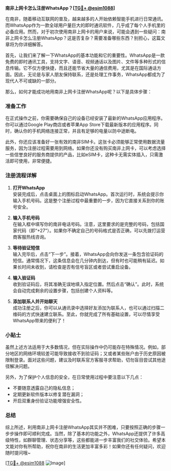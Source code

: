 **南非上网卡怎么注册WhatsApp？[[TG💪+ @esim1088](https://t.me/s/esim1088)]**

在南非，随着移动互联网的普及，越来越多的人开始依赖智能手机进行日常通讯。而WhatsApp作为一款全球用户量巨大的即时通讯软件，几乎成了每个人手机里的必备应用。然而，对于初次使用南非上网卡的用户来说，可能会遇到一些疑问：南非上网卡怎么注册WhatsApp？这是否复杂？需要准备哪些东西？别担心，这篇文章将为你详细解答。

首先，让我们来了解一下WhatsApp的基本功能和它的重要性。WhatsApp是一款免费的即时通讯工具，支持文字、语音、视频通话以及图片、文件等多种形式的信息传输。它不仅方便快捷，而且还能节省大量的通信费用，尤其是在国际通话方面。因此，无论是与家人朋友保持联系，还是处理工作事务，WhatsApp都成为了现代人不可或缺的一部分。

那么，如何才能成功地用南非上网卡注册WhatsApp呢？以下是具体步骤：

### 准备工作

在正式操作之前，你需要确保自己的设备已经安装了最新的WhatsApp应用程序。你可以通过Google Play商店或者苹果App Store下载最新版本的应用程序。同时，确认你的手机网络连接正常，并且有足够的电量以防中途断电。

此外，你还应该准备好一张有效的南非SIM卡。这张卡必须能够正常使用数据流量服务，因为注册过程需要用到网络。如果你还没有购买南非上网卡，可以考虑选择一些信誉良好的服务商提供的产品，比如eSIM卡，这种卡无需实体插入，只需激活即可使用，非常便捷。

### 注册流程详解

1. **打开WhatsApp**  
   安装完成后，点击桌面上的图标启动WhatsApp。首次运行时，系统会提示你输入手机号码。这是整个注册过程中最重要的一步，因为它直接关系到你的账号安全。

2. **输入手机号码**  
   在输入框中填写你的南非电话号码。注意，这里要求的是完整的号码，包括国家代码（即“+27”）。如果你不确定自己的号码格式是否正确，可以先拨打运营商客服热线咨询。

3. **等待验证短信**  
   输入完毕后，点击“下一步”。接着，WhatsApp会向你发送一条包含验证码的短信。通常情况下，这条信息会在几分钟内到达，但有时也可能稍有延迟。如果长时间未收到，请检查是否有信号盲区或者尝试重启设备。

4. **输入验证码**  
   收到验证码后，将其准确无误地填入指定位置。然后点击“确认”。此时，系统会自动完成剩余的设置步骤，包括创建个人资料等。

5. **添加联系人并开始聊天**  
   成功注册之后，你可以从通讯录中选择好友添加为联系人，也可以通过扫描二维码的方式快速建立联系。至此，你就完成了所有基础设置，可以尽情享受WhatsApp带来的便利了！

### 小贴士

虽然上述方法适用于大多数情况，但在实际操作中仍可能存在特殊情况。例如，部分地区的网络环境较差可能导致接收不到验证码；又或者某些账户由于历史原因被限制登录。面对这些问题，建议及时联系官方客服寻求帮助，切勿盲目尝试其他途径解决问题。

另外，为了保护个人信息的安全，在日常使用过程中要注意以下几点：
- 不要随意透露自己的隐私信息；
- 定期更新软件版本以修复潜在漏洞；
- 开启双重身份验证功能增强安全性。

### 总结

综上所述，利用南非上网卡注册WhatsApp其实并不困难，只要按照正确的步骤一步步操作即可顺利完成。当然，除了基本的功能之外，WhatsApp还提供了许多高级特性，如群聊管理、状态分享等，这些都能进一步丰富我们的社交体验。希望本文能对你有所帮助，祝你在南非的生活更加丰富多彩！如果你还有任何疑问，欢迎随时提问哦~

[[TG💪+ @esim1088](https://t.me/s/esim1088) ![Image](https://i.postimg.cc/4NQfJmqS/Snipaste-2025-05-13-00-14-12.png)]